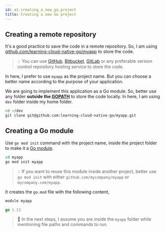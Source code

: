 ```yaml
---
id: a1.creating_a_new_go_project
title: Creating a new Go project
---
```


## Creating a remote repository
It's a good practice to save the code in a remote repository. So, I am using [github.com/learning-cloud-native-go/myapp](https://github.com/learning-cloud-native-go/myapp) to store the code.

>💡 You can use [GitHub](https://github.com/), [Bitbucket](https://bitbucket.org/), [GitLab](https://gitlab.com/) or any preferable version control repository hosting service to store the code.

In here, I prefer to use `myapp` as the project name. But you can choose a better name according to the purpose of your application.

We are going to implement this application as a Go module. So, better use any folder **outside the [GOPATH](https://golang.org/doc/code.html#GOPATH)** to store the code locally. In here, I am using `dev` folder inside my home folder.

```bash
cd ~/dev
git clone git@github.com:learning-cloud-native-go/myapp.git
```


## Creating a Go module
Use `go mod init` command with the project name, inside the project folder to make it  a [Go module](https://blog.golang.org/using-go-modules).

```bash
cd myapp
go mod init myapp
```

>💡 If you want to reuse this module inside another project, better use `go mod init` with either `github.com/mycompany/myapp` or `mycompany.com/myapp`.

It creates the `go.mod` file with the following content,

```go
module myapp

go 1.13
```

>💭 In the next steps, I assume you are inside the `myapp` folder while mentioning file paths and commands to run.